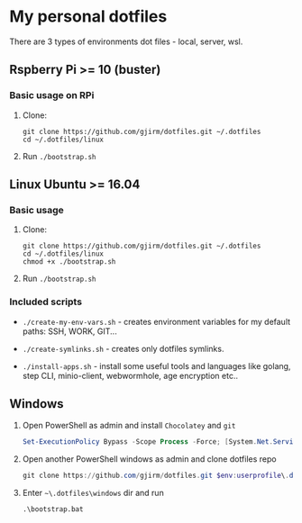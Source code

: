# My personal dotfiles

There are 3 types of environments dot files - local, server, wsl.

## Rspberry Pi >= 10 (buster)

### Basic usage on RPi

1. Clone:

    ```shell
    git clone https://github.com/gjirm/dotfiles.git ~/.dotfiles
    cd ~/.dotfiles/linux
    ```

2. Run ``./bootstrap.sh``

## Linux Ubuntu >= 16.04

### Basic usage

1. Clone:

    ```shell
    git clone https://github.com/gjirm/dotfiles.git ~/.dotfiles
    cd ~/.dotfiles/linux
    chmod +x ./bootstrap.sh
    ```

2. Run ``./bootstrap.sh``

### Included scripts

* ``./create-my-env-vars.sh`` - creates environment variables for my default paths: SSH, WORK, GIT...

* ``./create-symlinks.sh`` - creates only dotfiles symlinks.

* ``./install-apps.sh`` - install some useful tools and languages like golang, step CLI, minio-client, webwormhole, age encryption etc..

## Windows

1. Open PowerShell as admin and install ``Chocolatey`` and ``git``

    ```powershell
    Set-ExecutionPolicy Bypass -Scope Process -Force; [System.Net.ServicePointManager]::SecurityProtocol = [System.Net.ServicePointManager]::SecurityProtocol -bor 3072; iex ((New-Object System.Net.WebClient).DownloadString('https://chocolatey.org/install.ps1')); choco install git -y
    ```

2. Open another PowerShell windows as admin and clone dotfiles repo

    ```powershell
    git clone https://github.com/gjirm/dotfiles.git $env:userprofile\.dotfiles
    ```

3. Enter `~\.dotfiles\windows` dir and run

    ```shell
    .\bootstrap.bat
    ```
